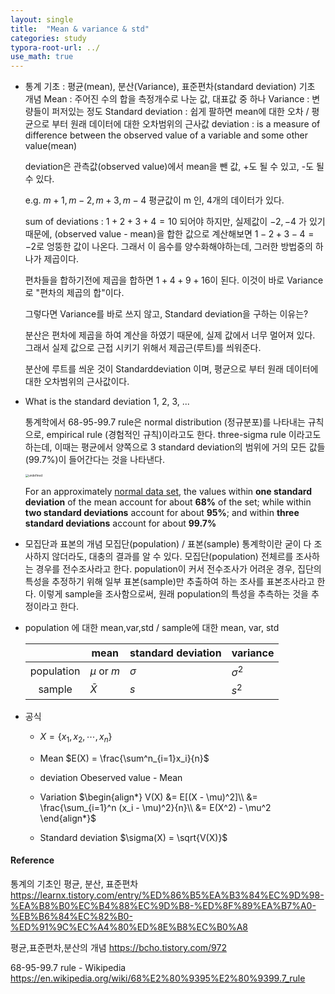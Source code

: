 ```yaml
---
layout: single
title:  "Mean & variance & std"
categories: study
typora-root-url: ../
use_math: true
---
```


- 통계 기초 : 평균(mean), 분산(Variance), 표준편차(standard deviation)
  기초 개념
  Mean : 주어진 수의 합을 측정개수로 나눈 값, 대표값 중 하나
  Variance : 변량들이 퍼저있는 정도
  Standard deviation : 쉽게 팔하면 mean에 대한 오차 / 평균으로 부터 원래 데이터에 대한 오차범위의 근사값
  deviation : is a measure of difference between the observed value of a variable and some other value(mean)

  deviation은 관측값(observed value)에서 mean을 뺀 값, +도 될 수 있고, -도 될 수 있다.

  e.g. $m+1, m-2, m+3, m-4$ 
  평균값이 m 인, 4개의 데이터가 있다. 

  sum of deviations : $1+2+3+4 = 10$ 되어야 하지만, 실제값이 $-2, -4$ 가 있기 때문에, (observed value - mean)을 합한 값으로 계산해보면 $1-2+3-4 = -2$로 엉뚱한 값이 나온다.
  그래서 이 음수를 양수화해야하는데, 그러한 방법중의 하나가 제곱이다.

  편차들을 합하기전에 제곱을 합하면 $1+4+9+16$이 된다. 이것이 바로 Variance로 "편차의 제곱의 합"이다.

  그렇다면 Variance를 바로 쓰지 않고, Standard deviation을 구하는 이유는?

  분산은 편차에 제곱을 하여 계산을 하였기 때문에, 실제 값에서 너무 멀어져 있다. 그래서 실제 값으로 근접 시키기 위해서 제곱근(루트)를 씌워준다. 

  분산에 루트를 씌운 것이 Standarddeviation 이며, 평균으로 부터 원래 데이터에 대한 오차범위의 근사값이다.

- What is the standard deviation 1, 2, 3, ...

  통계학에서 68-95-99.7 rule은 normal distribution (정규분포)를 나타내는 규칙으로, empirical rule (경험적인 규칙)이라고도 한다. three-sigma rule 이라고도 하는데, 이때는 평균에서 양쪽으로 3 standard deviation의 범위에 거의 모든 값들(99.7%)이 들어간다는 것을 나타낸다.

  <img src="https://upload.wikimedia.org/wikipedia/commons/thumb/8/8c/Standard_deviation_diagram.svg/1920px-Standard_deviation_diagram.svg.png" alt="undefined" style="zoom: 33%;" />

  For an approximately [normal data set](https://en.wikipedia.org/wiki/Normal_distribution), the values within **one standard deviation** of the mean account for about **68%** of the set; while within **two standard deviations** account for about **95%**; and within **three standard deviations** account for about **99.7%**

  

- 모집단과 표본의 개념
  모집단(population) / 표본(sample)
  통계학이란 굳이 다 조사하지 않더라도, 대충의 결과를 알 수 있다.
  모집단(population) 전체르를 조사하는 경우를 전수조사라고 한다.
  population이 커서 전수조사가 어려운 경우, 집단의 특성을 추정하기 위해 일부 표본(sample)만 추출하여 하는 조사를 표본조사라고 한다.
  이렇게 sample을 조사함으로써, 원래 population의 특성을 추측하는 것을 추정이라고 한다.

- population 에 대한 mean,var,std / sample에 대한 mean, var, std

  |            | mean         | standard deviation | variance   |
  | :--------: | ------------ | ------------------ | ---------- |
  | population | $\mu$ or $m$ | $\sigma$           | $\sigma^2$ |
  |   sample   | $\bar {X}$   | $s$                | $s^2$      |

- 공식

  - $X = \{x_1, x_2, \cdots , x_n\}$
  - Mean
    $E(X) = \frac{\sum^n_{i=1}x_i}{n}$

  - deviation
    Obeserved value - Mean
  - Variation
    $\begin{align*} V(X) &= E[(X - \mu)^2]\\ &= \frac{\sum_{i=1}^n (x_i - \mu)^2}{n}\\ &= E(X^2) - \mu^2 \end{align*}$
  - Standard deviation
    $\sigma(X) = \sqrt{V(X)}$

#### Reference

통계의 기초인 평균, 분산, 표준편차
https://learnx.tistory.com/entry/%ED%86%B5%EA%B3%84%EC%9D%98-%EA%B8%B0%EC%B4%88%EC%9D%B8-%ED%8F%89%EA%B7%A0-%EB%B6%84%EC%82%B0-%ED%91%9C%EC%A4%80%ED%8E%B8%EC%B0%A8

평균,표준편차,분산의 개념
https://bcho.tistory.com/972


68-95-99.7 rule - Wikipedia
https://en.wikipedia.org/wiki/68%E2%80%9395%E2%80%9399.7_rule
